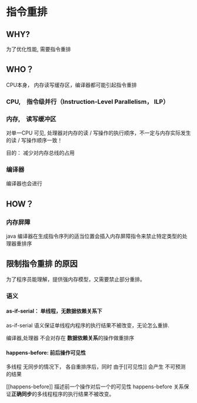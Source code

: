 # 指令重排

## WHY?
为了优化性能, 需要指令重排

## WHO？
CPU本身， 内存读写缓存区，编译器都可能引起指令重排
### CPU,　指令级并行（Instruction-Level Parallelism， ILP）

### 内存,　读写缓冲区
对单一CPU 可见, 
处理器对内存的读 / 写操作的执行顺序，不一定与内存实际发生的读 / 写操作顺序一致！

目的： 减少对内存总线的占用

### 编译器
编译器也会进行

## HOW？
### 内存屏障
java 编译器在生成指令序列的适当位置会插入内存屏障指令来禁止特定类型的处理器重排序

## 限制指令重排 的原因
为了程序员能理解，提供强内存模型，又需要禁止部分重排。

### 语义
#### as-if-serial： 单线程，无数据依赖关系下
as-if-serial 语义保证单线程内程序的执行结果不被改变，无论怎么重排. 

编译器,处理器 不会对存在 **数据依赖关系**的操作做重排序

#### happens-before: 前后操作可见性
多线程 无同步的情况下， 各自重排序后，同时 由于[[可见性]] 会产生 不可预测 的结果

[[happens-before]] 描述前一个操作对后一个的可见性
happens-before 关系保证**正确同步**的多线程程序的执行结果不被改变。

